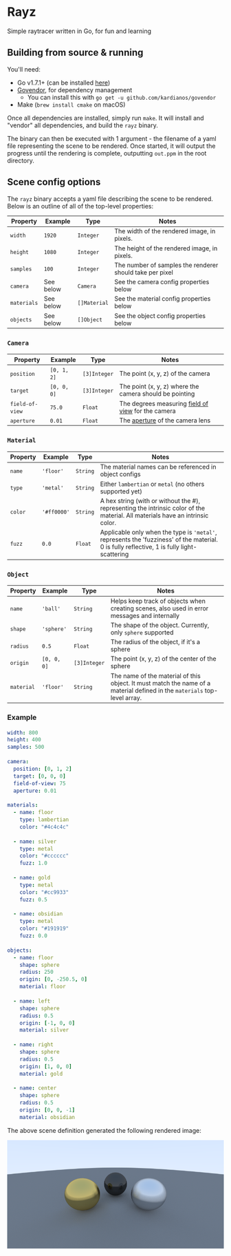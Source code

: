 # Rayz
Simple raytracer written in Go, for fun and learning

## Building from source & running
You'll need:

  - Go v1.7.1+ (can be installed [here](https://golang.org/dl/))
  - [Govendor](https://github.com/kardianos/govendor), for dependency management
    - You can install this with `go get -u github.com/kardianos/govendor`
  - Make (`brew install cmake` on macOS)

Once all dependencies are installed, simply run `make`. It will install and "vendor" all dependencies, and build the `rayz` binary.

The binary can then be executed with 1 argument - the filename of a yaml file representing the scene to be rendered. Once started, it will output the progress until the rendering is complete, outputting `out.ppm` in the root directory.

## Scene config options
The `rayz` binary accepts a yaml file describing the scene to be rendered. Below is an outline of all of the top-level properties:

| Property     | Example   | Type          | Notes                                                      |
|---           |---        |---            |---                                                         |
| `width`      | `1920`    | `Integer`     | The width of the rendered image, in pixels.                |
| `height`     | `1080`    | `Integer`     | The height of the rendered image, in pixels.               |
| `samples`    | `100`     | `Integer`     | The number of samples the renderer should take per pixel   |
| `camera`     | See below | `Camera`      | See the camera config properties below                     |
| `materials`  | See below | `[]Material`  | See the material config properties below                   |
| `objects`    | See below | `[]Object`    | See the object config properties below                     |

### `Camera`

| Property        | Example     | Type         | Notes                                                   |
|---              |---          |---           |---                                                      |
| `position`      | `[0, 1, 2]` | `[3]Integer` | The point (x, y, z) of the camera                       |
| `target`        | `[0, 0, 0]` | `[3]Integer` | The point (x, y, z) where the camera should be pointing |
| `field-of-view` | `75.0`      | `Float`      | The degrees measuring [field of view](https://en.wikipedia.org/wiki/Field_of_view) for the camera |
| `aperture`      | `0.01`      | `Float`      | The [aperture](https://en.wikipedia.org/wiki/Aperture) of the camera lens |

### `Material`

| Property | Example     | Type     | Notes                                                    |
|---       |---          |---       |---                                                       |
| `name`   | `'floor'`   | `String` | The material names can be referenced in object configs   |
| `type`   | `'metal'`   | `String` | Either `lambertian` or `metal` (no others supported yet) |
| `color`  | `'#ff0000'` | `String` | A hex string (with or without the #), representing the intrinsic color of the material. All materials have an intrinsic color. |
| `fuzz`   | `0.0`       | `Float`  | Applicable only when the type is `'metal'`, represents the 'fuzziness' of the material. 0 is fully reflective, 1 is fully light-scattering |


### `Object`

| Property   | Example      | Type         | Notes                                                       |
|---         |---           |---           |---                                                          |
| `name `    | `'ball'`     | `String`     | Helps keep track of objects when creating scenes, also used in error messages and internally |
| `shape`    | `'sphere'`   | `String`     | The shape of the object. Currently, only `sphere` supported |
| `radius`   | `0.5`        | `Float`      | The radius of the object, if it's a sphere                  |
| `origin`   | `[0, 0, 0]`  | `[3]Integer` | The point (x, y, z) of the center of the sphere             |
| `material` | `'floor'`    | `String`     | The name of the material of this object. It must match the name of a material defined in the `materials` top-level array. |

### Example

```yaml
width: 800
height: 400
samples: 500

camera:
  position: [0, 1, 2]
  target: [0, 0, 0]
  field-of-view: 75
  aperture: 0.01

materials:
  - name: floor
    type: lambertian
    color: "#4c4c4c"

  - name: silver
    type: metal
    color: "#cccccc"
    fuzz: 1.0

  - name: gold
    type: metal
    color: "#cc9933"
    fuzz: 0.5

  - name: obsidian
    type: metal
    color: "#191919"
    fuzz: 0.0

objects:
  - name: floor
    shape: sphere
    radius: 250
    origin: [0, -250.5, 0]
    material: floor

  - name: left
    shape: sphere
    radius: 0.5
    origin: [-1, 0, 0]
    material: silver

  - name: right
    shape: sphere
    radius: 0.5
    origin: [1, 0, 0]
    material: gold

  - name: center
    shape: sphere
    radius: 0.5
    origin: [0, 0, -1]
    material: obsidian
```

The above scene definition generated the following rendered image:

![render](https://raw.githubusercontent.com/KenGorab/raytracer-go/master/examples/three-metal-balls/out.png)
